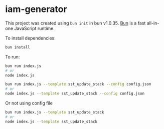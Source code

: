 # iam-generator

This project was created using `bun init` in bun v1.0.35. [Bun](https://bun.sh) is a fast all-in-one JavaScript runtime.

To install dependencies:

```bash
bun install
```

To run:

```bash
bun run index.js
# or
node index.js
```

```bash
bun run index.js --template sst_update_stack --config config.json
# or
node index.js --template sst_update_stack --config config.json
```

Or not using config file

```bash
bun run index.js --template sst_update_stack
# or
node index.js --template sst_update_stack
```

